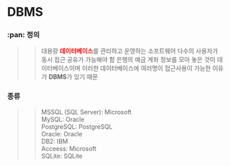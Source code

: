 # DBMS

### :pan: 정의
>> 대용량 <span style="color:red">__데이터베이스__</span>를 관리하고 운영하는 소프트웨어
>> 다수의 사용자가 동시 접근 공유가 가능해야 함
>> 은행의 예금 계좌 정보를 모아 놓은 것이 데이터베이스이며
>> 이러한 데이터베이스에 여러명이 접근사용이 가능한 이유가 **DBMS**가 있기 때문

### 종류
>> MSSQL (SQL Server): Microsoft  
>> MySQL: Oracle  
>> PostgreSQL: PostgreSQL  
>> Oracle: Oracle  
>> DB2: IBM  
>> Acceess: Microsoft  
>> SQLite: SQLite  